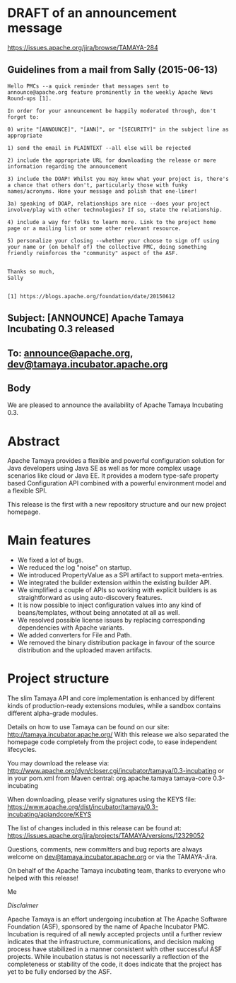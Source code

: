 #  DRAFT of an announcement message
https://issues.apache.org/jira/browse/TAMAYA-284

## Guidelines from a mail from Sally (2015-06-13)

```
Hello PMCs --a quick reminder that messages sent to announce@apache.org feature prominently in the weekly Apache News Round-ups [1].

In order for your announcement be happily moderated through, don't forget to:

0) write "[ANNOUNCE]", "[ANN]", or "[SECURITY]" in the subject line as appropriate

1) send the email in PLAINTEXT --all else will be rejected

2) include the appropriate URL for downloading the release or more information regarding the announcement

3) include the DOAP! Whilst you may know what your project is, there's a chance that others don't, particularly those with funky names/acronyms. Hone your message and polish that one-liner!

3a) speaking of DOAP, relationships are nice --does your project involve/play with other technologies? If so, state the relationship.

4) include a way for folks to learn more. Link to the project home page or a mailing list or some other relevant resource.

5) personalize your closing --whether your choose to sign off using your name or (on behalf of) the collective PMC, doing something friendly reinforces the "community" aspect of the ASF.


Thanks so much,
Sally


[1] https://blogs.apache.org/foundation/date/20150612
```

## Subject: [ANNOUNCE] Apache Tamaya Incubating 0.3 released
## To: announce@apache.org, dev@tamaya.incubator.apache.org

## Body

We are pleased to announce the availability of Apache Tamaya Incubating 0.3.

Abstract
========
Apache Tamaya provides a flexible and powerful configuration solution for Java developers using Java SE as well as for more complex usage scenarios like cloud or Java EE. It provides a modern type-safe property based Configuration API combined with a powerful environment model and a flexible SPI.

This release is the first with a new repository structure and our new project homepage.

Main features
=============
* We fixed a lot of bugs.
* We reduced the log "noise" on startup.
* We introduced PropertyValue as a SPI artifact to support meta-entries.
* We integrated the builder extension within the existing builder API.
* We simplified a couple of APIs so working with explicit builders is as straightforward as using auto-discovery features.
* It is now possible to inject configuration values into any kind of beans/templates, without being annotated at all as well.
* We resolved possible license issues by replacing corresponding dependencies with Apache variants.
* We added converters for File and Path.
* We removed the binary distribution package in favour of the source distribution and the uploaded maven artifacts.

Project structure
=================

The slim Tamaya API and core implementation is enhanced by different kinds of production-ready extensions modules, while a sandbox contains different alpha-grade modules.

Details on how to use Tamaya can be found on our site: http://tamaya.incubator.apache.org/
With this release we also separated the homepage code completely from the project code, to ease independent lifecycles.

You may download the release via:
http://www.apache.org/dyn/closer.cgi/incubator/tamaya/0.3-incubating
or in your pom.xml from Maven central:
<dependency>
    <groupId>org.apache.tamaya</groupId>
    <artifactId>tamaya-core</artifactId>
    <version>0.3-incubating</version>
</dependency>

When downloading, please verify signatures using the KEYS file:
https://www.apache.org/dist/incubator/tamaya/0.3-incubating/apiandcore/KEYS

The list of changes included in this release can be found at:
https://issues.apache.org/jira/projects/TAMAYA/versions/12329052

Questions, comments, new committers and bug reports are always welcome on
dev@tamaya.incubator.apache.org or via the TAMAYA-Jira.

On behalf of the Apache Tamaya incubating team, thanks to everyone who helped with this release!

Me

*Disclaimer*

Apache Tamaya is an effort undergoing incubation at The Apache Software
Foundation (ASF), sponsored by the name of Apache Incubator PMC. Incubation
is required of all newly accepted projects until a further review indicates
that the infrastructure, communications, and decision making process have
stabilized in a manner consistent with other successful ASF projects. While
incubation status is not necessarily a reflection of the completeness or
stability of the code, it does indicate that the project has yet to be
fully endorsed by the ASF.
